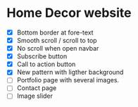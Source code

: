 # Home Decor website

- [x] Bottom border at fore-text
- [x] Smooth scroll / scroll to top
- [x] No scroll when open navbar
- [x] Subscribe button
- [x] Call to action button
- [x] New pattern with ligther background
- [ ] Portfolio page with several images.
- [ ] Contact page
- [ ] Image slider
